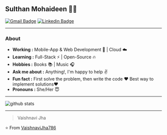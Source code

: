 ## Sulthan Mohaideen 👨‍💻
[![Gmail Badge](https://img.shields.io/badge/-vaishnavijha786@gmail.com-c14438?style=flat-square&logo=Gmail&logoColor=white&link=mailto:vaishnavijha786@gmail.com)](mailto:vaishnavijha786@gmail.com)
[![Linkedin Badge](https://img.shields.io/badge/-vaishnavijha-blue?style=flat-square&logo=Linkedin&logoColor=white&link=https://www.linkedin.com/in/vaishnavijha/)](https://www.linkedin.com/in/vaishnavijha/)  

---------------------------------------------------------------------------------------------------------------------------------------------------------------------------------
### About
-  **Working :** Mobile-App & Web Development :iphone: | Cloud :cloud: 
-  **Learning :** Full-Stack :zap: | Open-Source :fire:	
-  **Hobbies :** Books :books: | Music :headphones:
-  **Ask me about :** Anything!, I'm happy to help :v:
-  **Fun fact :** First solve the problem, then write the code :heart: Best way to implement solutions:heart: 
-  **Pronouns :** She/Her :innocent:

---------------------------------------------------------------------------------------------------------------------------------------------------------------------------------

![github stats](https://github-readme-stats.vercel.app/api?username=VaishnaviJha786&show_icons=true)


---------------------------------------------------------------------------------------------------------------------------------------------------------------------------------
> Vaishnavi Jha

⭐️ From [VaishnaviJha786](http://www.github.com/VaishnaviJha786)
